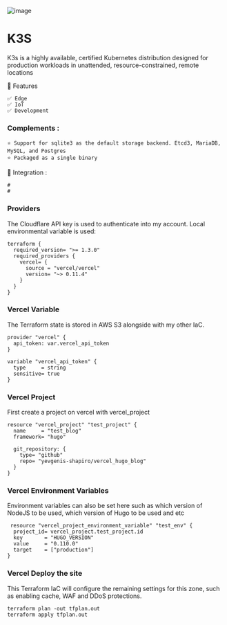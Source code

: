 ![image](https://github.com/user-attachments/assets/f8619bc4-ad44-49e0-8387-d69082da1080)


# K3S 
K3s is a highly available, certified Kubernetes distribution designed for production workloads in unattended, resource-constrained, remote locations

🎯 Features
```
✅ Edge 
✅ IoT
✅ Development
```


### Complements :
```
⭐️ Support for sqlite3 as the default storage backend. Etcd3, MariaDB, MySQL, and Postgres
⭐️ Packaged as a single binary
```


🔨 Integration :
```
#  
# 
```

### Providers
The Cloudflare API key is used to authenticate into my account. Local environmental variable is used:
```
terraform {
  required_version= ">= 1.3.0"
  required_providers {
    vercel= {
      source = "vercel/vercel"
      version= "~> 0.11.4"
    }
  }
}
```

### Vercel Variable
The Terraform state is stored in AWS S3 alongside with my other IaC.

```
provider "vercel" {
  api_token: var.vercel_api_token
}

variable "vercel_api_token" {
  type     = string
  sensitive= true
}
```

### Vercel Project
First create a project on vercel with vercel_project
```
resource "vercel_project" "test_project" {
  name     = "test_blog"
  framework= "hugo"

  git_repository: {
    type= "github"
    repo= "yevgenis-shapiro/vercel_hugo_blog"
  }
}
```

### Vercel Environment Variables
Environment variables can also be set here such as which version of NodeJS to be used, which version of Hugo to be used and etc
```
 resource "vercel_project_environment_variable" "test_env" {
  project_id= vercel_project.test_project.id
  key       = "HUGO_VERSION"
  value     = "0.110.0"
  target    = ["production"]
}
```

### Vercel Deploy the site
This Terraform IaC will configure the remaining settings for this zone, such as enabling cache, WAF and DDoS protections.

```
terraform plan -out tfplan.out
terraform apply tfplan.out
```

